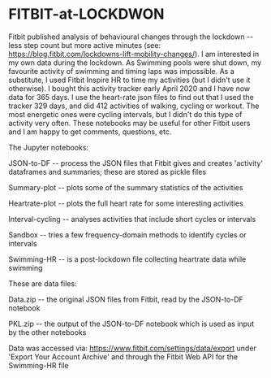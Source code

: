 # FITBIT-at-LOCKDWON
Fitbit published analysis of behavioural changes through the lockdown -- less step count but more active minutes (see: https://blog.fitbit.com/lockdowns-lift-mobility-changes/). I am interested in my own data during the lockdown. As Swimming pools were shut down, my favourite activity of swimming and timing laps was impossible. As a substitute, I used Fitbit Inspire HR to time my activities (but I didn't use it otherwise). I bought this  activity tracker early April 2020 and I have now data for 365 days. I use the heart-rate json files to find out that I used the tracker 329 days, and did 412 activities of walking, cycling or workout. The most energetic ones were cycling intervals, but I didn't do this type of activity very often. These notebooks may be useful for other Fitbit users and I am happy to get comments, questions, etc.  

The Jupyter notebooks:

JSON-to-DF  -- process the JSON files that Fitbit gives and creates 'activity' dataframes and summaries; these are stored as pickle files

Summary-plot -- plots some of the summary statistics of the activities

Heartrate-plot -- plots the full heart rate for some interesting activities

Interval-cycling -- analyses activities that include short cycles or intervals

Sandbox -- tries a few frequency-domain methods to identify cycles or intervals

Swimming-HR -- is a post-lockdown file collecting heartrate data while swimming 

These are data files:


Data.zip -- the original JSON files from Fitbit, read by the JSON-to-DF notebook

PKL.zip -- the output of the JSON-to-DF notebook which is used as input by the other notebooks

Data was accessed via: https://www.fitbit.com/settings/data/export under 'Export Your Account Archive'
and through the Fitbit Web API for the Swimming-HR file

